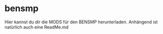 # bensmp
Hier kannst du dir die MODS für den BENSMP herunterladen. Anhängend ist natürlich auch eine ReadMe.md
